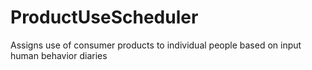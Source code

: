# ProductUseScheduler
Assigns use of consumer products to individual people based on input human behavior diaries
